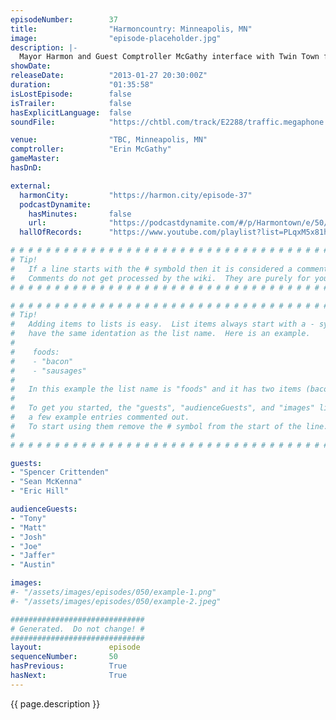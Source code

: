 ```yaml
---
episodeNumber:        37
title:                "Harmoncountry: Minneapolis, MN"
image:                "episode-placeholder.jpg"
description: |-
  Mayor Harmon and Guest Comptroller McGathy interface with Twin Town from injured tendon to badly placed sound effect. Former Dead Alewives member Sean McKenna raps. Joyfully unedited episode.
showDate:             
releaseDate:          "2013-01-27 20:30:00Z"
duration:             "01:35:58"
isLostEpisode:        false
isTrailer:            false
hasExplicitLanguage:  false
soundFile:            "https://chtbl.com/track/E2288/traffic.megaphone.fm/STA7331800635.mp3?updated=1554336971"

venue:                "TBC, Minneapolis, MN"
comptroller:          "Erin McGathy"
gameMaster:           
hasDnD:               

external:
  harmonCity:         "https://harmon.city/episode-37"
  podcastDynamite:
    hasMinutes:       false
    url:              "https://podcastdynamite.com/#/p/Harmontown/e/50/37"
  hallOfRecords:      "https://www.youtube.com/playlist?list=PLqxM5x81hNOY-kxN3QSR5OPJEHQAE0Qyv"

# # # # # # # # # # # # # # # # # # # # # # # # # # # # # # # # # # # # # # # # # # # # #
# Tip!
#   If a line starts with the # symbold then it is considered a comment.
#   Comments do not get processed by the wiki.  They are purely for your information.
# # # # # # # # # # # # # # # # # # # # # # # # # # # # # # # # # # # # # # # # # # # # #

# # # # # # # # # # # # # # # # # # # # # # # # # # # # # # # # # # # # # # # # # # # # #
# Tip!
#   Adding items to lists is easy.  List items always start with a - symbol and have
#   have the same identation as the list name.  Here is an example.
#
#    foods:
#    - "bacon"
#    - "sausages"
#
#   In this example the list name is "foods" and it has two items (bacon, and sausages).
#
#   To get you started, the "guests", "audienceGuests", and "images" lists below have
#   a few example entries commented out.
#   To start using them remove the # symbol from the start of the line.
#
# # # # # # # # # # # # # # # # # # # # # # # # # # # # # # # # # # # # # # # # # # # # #

guests:
- "Spencer Crittenden"
- "Sean McKenna"
- "Eric Hill"

audienceGuests:
- "Tony"
- "Matt"
- "Josh"
- "Joe"
- "Jaffer"
- "Austin"

images:
#- "/assets/images/episodes/050/example-1.png"
#- "/assets/images/episodes/050/example-2.jpeg"

##############################
# Generated.  Do not change! #
##############################
layout:               episode
sequenceNumber:       50
hasPrevious:          True
hasNext:              True
---
```


<!-- The episode description will be rendered here -->
{{ page.description }}

<!-- Add your content BELOW here -->
<!-- vvvvvvvvvvvvvvvvvvvvvvvvvvv -->




<!-- ^^^^^^^^^^^^^^^^^^^^^^^^^^^ -->
<!-- Add your content ABOVE here -->

<!-- The episode gallery will be rendered here -->